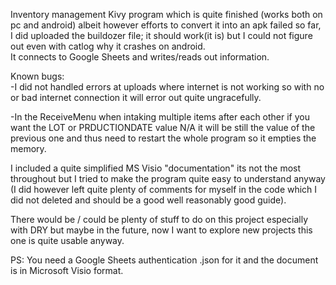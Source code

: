 Inventory management Kivy program which is quite finished (works both on pc and android) albeit however efforts to convert it into an apk failed so far, I did uploaded the buildozer file; it should work(it is) but I could not figure out even with catlog why it crashes on android.  
It connects to Google Sheets and writes/reads out information.  

Known bugs:    
-I did not handled errors at uploads where internet is not working so with no or bad internet connection it will error out quite ungracefully.

-In the ReceiveMenu when intaking multiple items after each other if you want the LOT or PRDUCTIONDATE value N/A it will be still the value of the previous one and thus need to restart the whole program so it empties the memory.

I included a quite simplified MS Visio "documentation" its not the most throughout but I tried to make the program quite easy to understand anyway (I did however left quite plenty of comments for myself in the code which I did not deleted and should be a good well reasonably good guide).

There would be / could be plenty of stuff to do on this project especially with DRY but maybe in the future, now I want to explore new projects this one is quite usable anyway.

PS: You need a Google Sheets authentication .json for it and the document is in Microsoft Visio format.
